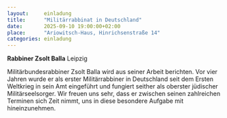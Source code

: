 ```yaml
---
layout:     einladung
title:      "Militärrabbinat in Deutschland"
date:       2025-09-10 19:00:00+02:00
place:      "Ariowitsch-Haus, Hinrichsenstraße 14"
categories: einladung
---
```


**Rabbiner Zsolt Balla**
Leipzig

Militärbundesrabbiner Zsolt Balla wird aus seiner Arbeit berichten. Vor vier Jahren wurde er als erster Militärrabbiner in Deutschland seit dem Ersten Weltkrieg in sein Amt eingeführt und fungiert seither als oberster jüdischer Militärseelsorger. Wir freuen uns sehr, dass er zwischen seinen zahlreichen Terminen sich Zeit nimmt, uns in diese besondere Aufgabe mit hineinzunehmen.
